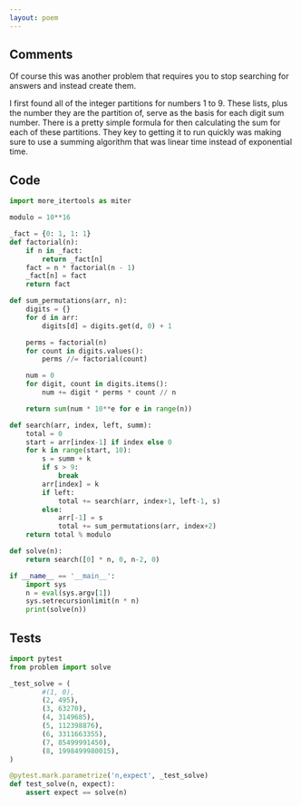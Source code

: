 ```yaml
---
layout: poem
---
```


## Comments

Of course this was another problem that requires you to stop searching for
answers and instead create them.

I first found all of the integer partitions for numbers 1 to 9.  These lists,
plus the number they are the partition of, serve as the basis for each digit
sum number.  There is a pretty simple formula for then calculating the sum for
each of these partitions.  They key to getting it to run quickly was making
sure to use a summing algorithm that was linear time instead of exponential
time.

## Code

```python
import more_itertools as miter

modulo = 10**16

_fact = {0: 1, 1: 1}
def factorial(n):
    if n in _fact:
        return _fact[n]
    fact = n * factorial(n - 1)
    _fact[n] = fact
    return fact

def sum_permutations(arr, n):
    digits = {}
    for d in arr:
        digits[d] = digits.get(d, 0) + 1

    perms = factorial(n)
    for count in digits.values():
        perms //= factorial(count)

    num = 0
    for digit, count in digits.items():
        num += digit * perms * count // n

    return sum(num * 10**e for e in range(n))

def search(arr, index, left, summ):
    total = 0
    start = arr[index-1] if index else 0
    for k in range(start, 10):
        s = summ + k
        if s > 9:
            break
        arr[index] = k
        if left:
            total += search(arr, index+1, left-1, s)
        else:
            arr[-1] = s
            total += sum_permutations(arr, index+2)
    return total % modulo

def solve(n):
    return search([0] * n, 0, n-2, 0)

if __name__ == '__main__':
    import sys
    n = eval(sys.argv[1])
    sys.setrecursionlimit(n * n)
    print(solve(n))
```

## Tests

```python
import pytest
from problem import solve

_test_solve = (
        #(1, 0),
        (2, 495),
        (3, 63270),
        (4, 3149685),
        (5, 112398876),
        (6, 3311663355),
        (7, 85499991450),
        (8, 1998499980015),
)

@pytest.mark.parametrize('n,expect', _test_solve)
def test_solve(n, expect):
    assert expect == solve(n)
```
